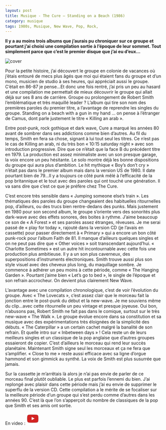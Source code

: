 ```yaml
---
layout: post
title: Musique - The Cure – Standing on a Beach (1986)
category: musique
tags: 1980s, Musique, New Wave, Pop, Rock,
---
```


**Il y a au moins trois albums que j’aurais pu chroniquer sur ce groupe et pourtant j’ai choisi une compilation sortie à l’époque de leur sommet. Tout simplement parce que c’est le premier disque que j’ai eu d’eux…**

![cover](https://filedn.eu/llqi9IBxlYouGRXYG2xlROb/img/2020/thecurestanding.jpg)

Pour la petite histoire, j’ai découvert le groupe en colonie de vacances où j’étais entouré de mecs plus âgés que moi qui étaient fans du groupe et d’un mono, musicien de studio à ses heures, qui appréciait aussi le groupe. C’était en 86-87 je pense…Et donc une fois rentré, j’ai pris un peu au hasard et une compilation me permettait de mieux découvrir le groupe qui allait déjà sur ses 8 ans de carrière. Groupe ou prolongement de Robert Smith l’emblématique et très maquillé leader ? L’album qui tire son nom des premières paroles du premier titre, a l’avantage de reprendre les singles du groupe. Standing on a beach with a gun in my hand … on pense à l’étranger de Camus, dont parle justement le titre « Killing an arab ».

Entre post-punk, rock gothique et dark wave, Cure a marqué les années 80 avant de sombrer dans ses addictions comme bien d’autres. Au fil du temps, Smith en fera sa chose, signant à lui tout seul les titres. Ce n’est pas le cas de Killing an arab, ni du très bon « 10:15 saturday night » avec son introduction progressive. Dire que ce n’était que la face B du précédent titre en 1979. La production est assez minimaliste avec un son presque garage, la voix encore un peu hésitante. Le solo montre déjà les bonne dispositions du groupe qui aura plus d’ambition. Le hit mythique « Boy’s don’t cry » n’était pas dans le premier album mais dans la version US de 1980. Il date pourtant bien de 79…Il y a toujours ce côté punk mêlé à l’efficacité de la pop britannique et le tout avec des paroles qui ont touché une génération. Il va sans dire que c’est ce que je préfère chez The Cure.

C’est encore très sensible dans « Jumping someone else’s train ». Les thématiques des paroles du groupe changeaient des habituelles ritournelles pop, d’ailleurs, ou des trucs bien rentre-dedans des punks. Mais justement en 1980 pour son second album, le groupe s’oriente vers des sonorités plus dark-wave avec des effets sonores, des boites à rythme. J’aime beaucoup ce son de « A Forest » et ses paroles assez étranges, rêveuses. Je me serai passé de « play for today », rajouté dans la version CD (je l’avais en cassette) pour passer directement à « Primary » qui a encore un bon côté punk-rock pour l’album Faith de 81. Il manque d’ailleurs quelques singles et on ne peut pas dire que « Other voices » soit transcendant aujourd’hui. « Charlotte Sometimes » est un autre hit incontournable avec cette fois une production plus ambitieuse. Il y a un son plus caverneux, des superpositions d’instruments électroniques. Smith trouve aussi plus son style visuel avec des cheveux plus long, du maquillage sombre. Je commence à adhérer un peu moins à cette période, comme « The Hanging Garden ». Pourtant j’aime bien « Let’s go to bed », le single de l’époque et son refrain accrocheur. On devient plus clairement New Wave.

L’avantage avec une compilation chronologique, c’est de voir l’évolution du groupe. Avec « The Lovecats », c’est assez clair que le morceau fait la jonction entre le post-punk du début et la new-wave. Je me souviens même du clip…avec cette ritournelle un peu vintage et presque joyeuse. Oui bon, n’abusons pas, Robert Smith ne fait pas dans le comique, surtout sur le très new-wave « The Walk ». Le groupe évolue encore dans sa constitution et sa musique avec des expérimentations très éloignées de la simplicité des débuts. « The Caterpillar » a un certain cachet malgré la banalité de son refrain. Et quelle intro sur « Inbetween days » ! Cela reste un de leurs meilleurs singles et un classique de la pop anglaise que d’autres groupes essaieront de copier. C’est d’ailleurs le morceau qui rend leur succès planétaire. Maintenant Smith signe seul les morceaux et ça ne fera que s’amplifier. « Close to me » reste aussi efficace avec sa ligne d’orgue hammond et son gimmick au synthé. La voix de Smith est plus susurrée que jamais.

Sur la cassette je m’arrêtais là alors je n’ai pas envie de parler de ce morceau final plutôt oubliable. Le plus est parfois l’ennemi du bien. J’ai replongé avec plaisir dans cette période mais j’ai eu envie de supprimer le superflu de la version CD. Cette compilation a le mérite de se focaliser sur la meilleure période d’un groupe qui s’est perdu comme d’autres dans les années 90. C’est là que l’on s’apperçoit du nombre de classiques de la pop que Smith et ses amis ont sortie.

En video : [![video](/images/youtube.png)](https://youtu.be/xik-y0xlpZ0)

